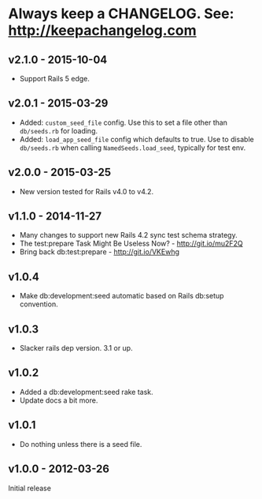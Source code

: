
# Always keep a CHANGELOG. See: http://keepachangelog.com

## v2.1.0 - 2015-10-04

* Support Rails 5 edge.


## v2.0.1 - 2015-03-29

* Added: `custom_seed_file` config. Use this to set a file other than `db/seeds.rb` for loading.
* Added: `load_app_seed_file` config which defaults to true. Use to disable `db/seeds.rb` when calling `NamedSeeds.load_seed`, typically for test env.


## v2.0.0 - 2015-03-25

* New version tested for Rails v4.0 to v4.2.


## v1.1.0 - 2014-11-27

* Many changes to support new Rails 4.2 sync test schema strategy.
* The test:prepare Task Might Be Useless Now? - http://git.io/mu2F2Q
* Bring back db:test:prepare - http://git.io/VKEwhg


## v1.0.4

* Make db:development:seed automatic based on Rails db:setup convention.


## v1.0.3

* Slacker rails dep version. 3.1 or up.


## v1.0.2

* Added a db:development:seed rake task.
* Update docs a bit more.


## v1.0.1

* Do nothing unless there is a seed file.


## v1.0.0 - 2012-03-26

Initial release
